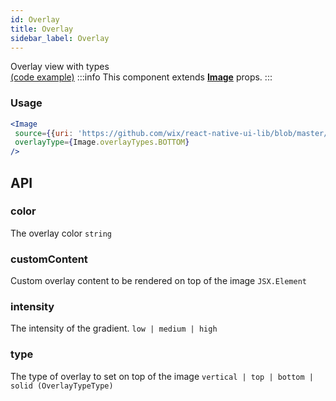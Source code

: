 ```yaml
---
id: Overlay
title: Overlay
sidebar_label: Overlay
---
```


Overlay view with types  
[(code example)](https://github.com/wix/react-native-ui-lib/blob/master/demo/src/screens/componentScreens/OverlaysScreen.tsx)
:::info
This component extends **[Image](https://reactnative.dev/docs/image)** props.
:::
<div style={{display: 'flex', flexDirection: 'row', overflowX: 'auto', maxHeight: '500px', alignItems: 'center'}}></div>

### Usage
``` jsx live
<Image
 source={{uri: 'https://github.com/wix/react-native-ui-lib/blob/master/demo/src/assets/images/card-example.jpg'}}
 overlayType={Image.overlayTypes.BOTTOM}
/>
```
## API
### color
The overlay color
`string ` 

### customContent
Custom overlay content to be rendered on top of the image
`JSX.Element ` 

### intensity
The intensity of the gradient.
`low | medium | high ` 

### type
The type of overlay to set on top of the image
`vertical | top | bottom | solid (OverlayTypeType) ` 


